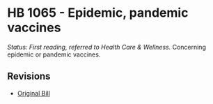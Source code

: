 # HB 1065 - Epidemic, pandemic vaccines
*Status: First reading, referred to Health Care & Wellness.*
Concerning epidemic or pandemic vaccines.

## Revisions
* [Original Bill](1/)